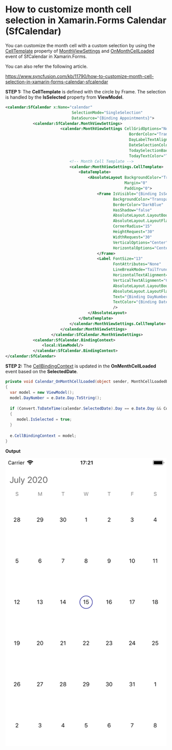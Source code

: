 # How to customize month cell selection in Xamarin.Forms Calendar (SfCalendar)

You can customize the month cell with a custom selection by using the [CellTemplate](https://help.syncfusion.com/cr/cref_files/xamarin/Syncfusion.SfCalendar.XForms~Syncfusion.SfCalendar.XForms.MonthViewSettings~CellTemplate.html?) property of [MonthViewSettings](https://help.syncfusion.com/cr/cref_files/xamarin/Syncfusion.SfCalendar.XForms~Syncfusion.SfCalendar.XForms.MonthViewSettings.html?) and [OnMonthCellLoaded](https://help.syncfusion.com/cr/cref_files/xamarin/Syncfusion.SfCalendar.XForms~Syncfusion.SfCalendar.XForms.SfCalendar~OnMonthCellLoaded_EV.html?) event of SfCalendar in Xamarin.Forms.

You can also refer the following article.

https://www.syncfusion.com/kb/11790/how-to-customize-month-cell-selection-in-xamarin-forms-calendar-sfcalendar

**STEP 1:** The **CellTemplate** is defined with the circle by Frame. The selection is handled by the **IsSelected** property from **ViewModel**.

``` xml
<calendar:SfCalendar x:Name="calendar"
                             SelectionMode="SingleSelection" 
                             DataSource="{Binding Appointments}">
            <calendar:SfCalendar.MonthViewSettings>
                        <calendar:MonthViewSettings CellGridOptions="None" 
                                                      BorderColor="Transparent"
                                                      DayLabelTextAlignment="Center"
                                                      DateSelectionColor="Transparent"
                                                      TodaySelectionBackgroundColor="Transparent"
                                                      TodayTextColor="Transparent">
                            <!-- Month Cell Template -->
                            <calendar:MonthViewSettings.CellTemplate>
                                <DataTemplate>
                                    <AbsoluteLayout BackgroundColor="Transparent" 
                                                    Margin="0" 
                                                    Padding="0">
                                        <Frame IsVisible="{Binding IsSelected}" 
                                               BackgroundColor="Transparent"
                                               BorderColor="DarkBlue"
                                               HasShadow="false" 
                                               AbsoluteLayout.LayoutBounds="0.5,0.5,30,30" 
                                               AbsoluteLayout.LayoutFlags="PositionProportional" 
                                               CornerRadius="15" 
                                               HeightRequest="30" 
                                               WidthRequest="30" 
                                               VerticalOptions="Center" 
                                               HorizontalOptions="Center">
                                        </Frame>
                                        <Label FontSize="13" 
                                               FontAttributes="None" 
                                               LineBreakMode="TailTruncation" 
                                               HorizontalTextAlignment="Center" 
                                               VerticalTextAlignment="Center" 
                                               AbsoluteLayout.LayoutBounds="0.5,0.5,1,1" 
                                               AbsoluteLayout.LayoutFlags="All" 
                                               Text="{Binding DayNumber}"
                                               TextColor="{Binding DateTextColor}"
                                               />
                                    </AbsoluteLayout>
                                </DataTemplate>
                            </calendar:MonthViewSettings.CellTemplate>
                        </calendar:MonthViewSettings>
                    </calendar:SfCalendar.MonthViewSettings>
            <calendar:SfCalendar.BindingContext>
                <local:ViewModel/>
            </calendar:SfCalendar.BindingContext>
</calendar:SfCalendar>
```

**STEP 2:** The [CellBindingContext](https://help.syncfusion.com/cr/cref_files/xamarin/Syncfusion.SfCalendar.XForms~Syncfusion.SfCalendar.XForms.MonthCell~CellBindingContext.html?) is updated in the **OnMenthCellLoaded** event based on the **SelectedDate**.

``` c#
private void Calendar_OnMonthCellLoaded(object sender, MonthCellLoadedEventArgs e)
{
  var model = new ViewModel();
  model.DayNumber = e.Date.Day.ToString();
 
  if (Convert.ToDateTime(calendar.SelectedDate).Day == e.Date.Day && Convert.ToDateTime(calendar.SelectedDate).Month == e.Date.Month && Convert.ToDateTime(calendar.SelectedDate).Year == e.Date.Year)
  {
     model.IsSelected = true;
  }
 
  e.CellBindingContext = model;
}
```
**Output**

![MonthCellSelection](https://github.com/SyncfusionExamples/customize-month-cell-selection-calendar-xamarin/blob/master/ScreenShot/MonthCellSelection.png)
